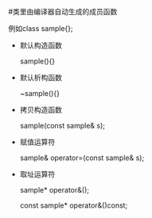 #类里由编译器自动生成的成员函数

例如class sample{};

* 默认构造函数
    
     sample(){}

* 默认析构函数
     
     ~sample(){}
     
* 拷贝构造函数

     sample(const sample& s);
     
* 赋值运算符
     
     sample& operator=(const sample& s);
     
* 取址运算符

     sample* operator&();
     
     const sample* operator&()const;
     
